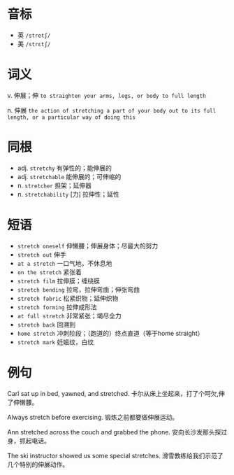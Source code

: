 # 音标

- 英 `/stretʃ/`
- 美 `/strɛtʃ/`

# 词义

v. 伸展；伸
`to straighten your arms, legs, or body to full length`

n. 伸展
`the action of stretching a part of your body out to its full length, or a particular way of doing this`

# 同根

- adj. `stretchy` 有弹性的；能伸展的
- adj. `stretchable` 能伸展的；可伸缩的
- n. `stretcher` 担架；延伸器
- n. `stretchability` [力] 拉伸性；延性

# 短语

- `stretch oneself` 伸懒腰；伸展身体；尽最大的努力
- `stretch out` 伸手
- `at a stretch` 一口气地，不休息地
- `on the stretch` 紧张着
- `stretch film` 拉伸膜；缠绕膜
- `stretch bending` 拉弯，拉伸弯曲；伸张弯曲
- `stretch fabric` 松紧织物；延伸织物
- `stretch forming` 拉伸成形法
- `at full stretch` 非常紧张；竭尽全力
- `stretch back` 回溯到
- `home stretch` 冲刺阶段；（跑道的）终点直道（等于home straight）
- `stretch mark` 妊娠纹，白纹

# 例句

Carl sat up in bed, yawned, and stretched.
卡尔从床上坐起来，打了个呵欠,伸了伸懒腰。

Always stretch before exercising.
锻炼之前都要做伸展运动。

Ann stretched across the couch and grabbed the phone.
安向长沙发那头探过身，抓起电话。

The ski instructor showed us some special stretches.
滑雪教练给我们示范了几个特别的伸展动作。


